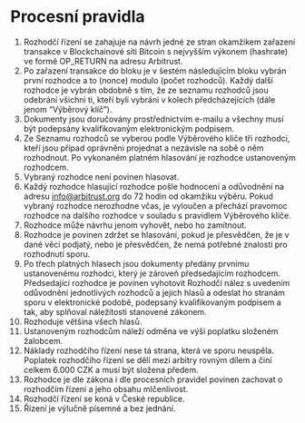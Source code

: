 # Procesní pravidla

1. Rozhodčí řízení se zahajuje na návrh jedné ze stran okamžikem zařazení transakce v Blockchainové síti Bitcoin s nejvyšším výkonem (hashrate) ve formě OP_RETURN na adresu Arbitrust.
2. Po zařazení transakce do bloku je v šestém následujícím bloku vybrán první rozhodce a to (nonce) modulo (počet rozhodců). Každý další rozhodce je vybrán obdobně s tím, že ze seznamu rozhodců jsou odebrání všichni ti, kteří byli vybráni v kolech předcházejících (dále jenom “Výběrový klíč”).
3. Dokumenty jsou doručovány prostřednictvím e-mailu a všechny musí být podepsány kvalifikovaným elektronickým podpisem.
4. Ze Seznamu rozhodců se vyberou podle Výběrového klíče tři rozhodci, kteří jsou případ oprávněni projednat a nezávisle na sobě o něm rozhodnout. Po vykonaném platném hlasování je rozhodce ustanoveným rozhodcem.
5. Vybraný rozhodce není povinen hlasovat.
5. Každý rozhodce hlasující rozhodce pošle hodnocení a odůvodnění na adresu info@arbitrust.org do 72 hodin od okamžiku výběru. Pokud vybraný rozhodce nerozhodne včas, je vyloučen a přechází pravomoc rozhodce na dalšího rozhodce v souladu s pravidlem Výběrového klíče.
6. Rozhodce může návrhu jenom vyhovět, nebo ho zamítnout.
7. Rozhodce je povinen zdržet se hlasování, pokud je přesvědčen, že je v dané věci podjatý, nebo je přesvědčen, že nemá potřebné znalosti pro rozhodnutí sporu.
8. Po třech platných hlasech jsou dokumenty předány prvnímu ustanovenému rozhodci, který je zároveň předsedajícím rozhodcem. Předsedající rozhodce je povinen vyhotovit Rozhodčí nález s uvedením odůvodnění jednotlivých rozhodců a jejich hlasů a odeslat ho stranám sporu v elektronické podobě, podepsaný kvalifikovaným podpisem a tak, aby splňoval náležitosti stanovené zákonem.
9. Rozhoduje většina všech hlasů.
10. Ustanoveným rozhodcům náleží odměna ve výši poplatku složeném žalobcem.
11. Náklady rozhodčího řízení nese tá strana, která ve sporu neuspěla.  Poplatek rozhodčího řízení se dělí mezi arbitry rovným dílem a činí celkem 6.000 CZK a musí být složena předem.
12. Rozhodce je dle zákona i dle procesních pravidel povinen zachovat o rozhodčím řízení a jeho obsahu mlčenlivost.
13. Rozhodčí řízení se koná v České republice.
14. Řízení je výlučně písemné a bez jednání.
